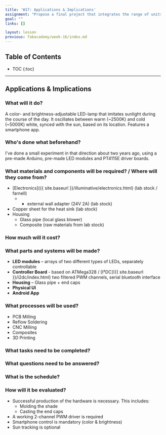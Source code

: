 ```yaml
---
title: 'W17: Applications & Implications'
assignment: "Propose a final project that integrates the range of units covered"
goal: ""
links: []

layout: lesson
previous: fabacademy/week-16/index.md
---
```


## Table of Contents

* TOC
{:toc}

---

## Applications & Implications

### What will it do?

A color- and brightness-adjustable LED-lamp that imitates sunlight during the course of the day. It oscillates between warm (~2500K) and cold (~5000K) white, synced with the sun, based on its location. Features a smartphone app.

### Who's done what beforehand?

I've done a small experiment in that direction about two years ago, using a pre-made Arduino, pre-made LED modules  and PT4115E driver boards.

### What materials and components will be required? / Where will they come from?

- [Electronics]({{ site.baseurl }}/illuminative/electronics.html) (lab stock / farnell)
	- + external wall adapter (24V 2A) (lab stock)
- Copper sheet for the heat sink (lab stock)
- Housing
	- Glass pipe (local glass blower)
	- Composite (raw materials from lab stock)

### How much will it cost?


### What parts and systems will be made?

- **LED modules** – arrays of two different types of LEDs, separately controllable
- **Controller Board** - based on ATMega328 / [I²DC]({{ site.baseurl }}/i2dc/index.html) two filtered PWM channels, serial bluetooth interface
- **Housing** – Glass pipe + end caps
- **Physical UI**
- **Android App**

### What processes will be used?

- PCB Milling
- Reflow Soldering
- CNC Milling
- Composites
- 3D Printing

### What tasks need to be completed?


### What questions need to be answered?


### What is the schedule?


### How will it be evaluated?

- Successful production of the hardware is necessary. This includes:
	- Molding the shade
	- Casting the end caps
- A working 2-channel PWM driver is required
- Smartphone control is mandatory (color & brightness)
- Sun tracking is optional
